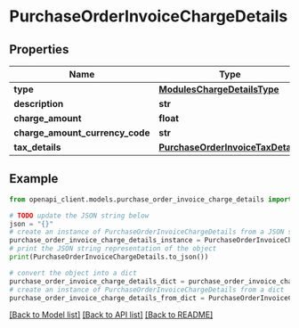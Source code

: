 # PurchaseOrderInvoiceChargeDetails


## Properties

Name | Type | Description | Notes
------------ | ------------- | ------------- | -------------
**type** | [**ModulesChargeDetailsType**](ModulesChargeDetailsType.md) |  | [optional] 
**description** | **str** |  | [optional] 
**charge_amount** | **float** |  | [optional] 
**charge_amount_currency_code** | **str** |  | [optional] 
**tax_details** | [**PurchaseOrderInvoiceTaxDetails**](PurchaseOrderInvoiceTaxDetails.md) |  | [optional] 

## Example

```python
from openapi_client.models.purchase_order_invoice_charge_details import PurchaseOrderInvoiceChargeDetails

# TODO update the JSON string below
json = "{}"
# create an instance of PurchaseOrderInvoiceChargeDetails from a JSON string
purchase_order_invoice_charge_details_instance = PurchaseOrderInvoiceChargeDetails.from_json(json)
# print the JSON string representation of the object
print(PurchaseOrderInvoiceChargeDetails.to_json())

# convert the object into a dict
purchase_order_invoice_charge_details_dict = purchase_order_invoice_charge_details_instance.to_dict()
# create an instance of PurchaseOrderInvoiceChargeDetails from a dict
purchase_order_invoice_charge_details_from_dict = PurchaseOrderInvoiceChargeDetails.from_dict(purchase_order_invoice_charge_details_dict)
```
[[Back to Model list]](../README.md#documentation-for-models) [[Back to API list]](../README.md#documentation-for-api-endpoints) [[Back to README]](../README.md)


